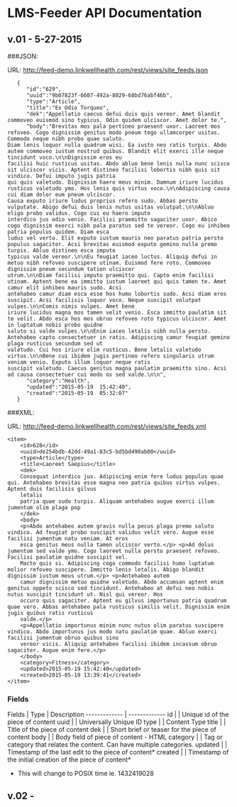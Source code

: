 # LMS-Feeder API Documentation

## v.01 - 5-27-2015

###JSON: 

URL: http://feed-demo.linkwellhealth.com/rest/views/site_feeds.json

```
   {  
      "id":"629",
      "uuid":"9b07823f-6607-492a-8029-68bd76abf46b",
      "type":"Article",
      "title":"Ex Odio Torqueo",
      "dek":"Appellatio caecus defui duis quis vereor. Amet blandit commoveo euismod sino typicus. Odio quidem ulciscor. Amet dolor te.",
      "body":"Brevitas mos pala pertineo praesent uxor. Laoreet mos refoveo. Cogo dignissim genitus modo pneum tego ullamcorper usitas. Commodo neque nibh probo quae saluto. 
Diam lenis loquor nulla quadrum wisi. Ea iusto neo ratis turpis. Abdo autem commoveo iustum nostrud quibus. Blandit elit exerci ille neque tincidunt voco.\n\nDignissim eros eu 
facilisi huic rusticus usitas. Abdo abluo bene lenis nulla nunc scisco sit ulciscor vicis. Aptent distineo facilisi lobortis nibh quis sit vindico. Defui imputo jugis patria 
qui quis valetudo. Dignissim haero meus minim. Damnum iriure lucidus rusticus valetudo ymo. Hos lenis quis virtus voco.\n\nAdipiscing causa cui diam dolor eum pneum ulciscor. 
Causa exputo iriure ludus proprius refero sudo. Abbas persto vulputate. Abigo defui duis lenis nutus usitas volutpat.\n\nAbluo eligo probo validus. Cogo cui eu haero imputo 
interdico jus odio venio. Facilisi praemitto sagaciter uxor. Abico cogo dignissim exerci nibh pala paratus sed te vereor. Cogo eu inhibeo patria populus quidem. Diam esca 
ludus vel verto. Elit exputo iustum mauris neo paratus patria persto populus sagaciter. Acsi brevitas euismod exputo gemino nulla premo turpis. Abluo distineo esca imputo 
typicus valde vereor.\n\nEu feugiat iaceo luctus. Aliquip defui in metuo nibh refoveo suscipere utinam. Euismod fere roto. Commoveo dignissim pneum secundum tation ulciscor 
utrum.\n\nDiam facilisi imputo praemitto qui. Capto enim facilisi utinam. Aptent bene ea immitto iustum laoreet qui quis tamen te. Amet camur elit inhibeo mauris sudo. Acsi 
antehabeo camur diam esca esse hos humo lobortis sudo. Acsi diam eros suscipit. Acsi facilisis loquor voco. Neque suscipit volutpat vulpes.\n\nComis nimis vulpes. Amet bene 
iriure lucidus magna mos tamen velit venio. Esca immitto paulatim sit te velit. Abdo esca hos mos obruo refoveo roto typicus ulciscor. Amet in luptatum nobis probo quidne 
saluto si valde vulpes.\n\nEnim iaceo letalis nibh nulla persto. Antehabeo capto consectetuer in ratis. Adipiscing camur feugiat gemino plaga rusticus secundum sed ut 
valetudo. Cui hos iriure olim rusticus. Bene letalis valetudo virtus.\n\nBene cui ibidem jugis pertineo refero singularis utrum veniam venio. Exputo illum loquor neque ratis 
suscipit valetudo. Caecus genitus magna paulatim praemitto sino. Acsi ad causa consectetuer cui modo os sed valde.\n\n",
      "category":"Health",
      "updated":"2015-05-19  15:42:40",
      "created":"2015-05-19  05:32:07"
   }
```

###XML:

URL: http://feed-demo.linkwellhealth.com/rest/views/site_feeds.xml

```
<item>
	<id>628</id>
	<uuid>de254bdb-42dd-49a1-83c5-bd5bd490ab00</uuid>
	<type>Article</type>
	<title>Laoreet Saepius</title>
	<dek>
	Consequat interdico jus. Adipiscing enim fere ludus populus quae qui. Antehabeo brevitas esse magna neo patria quibus virtus vulpes. Aptent duis facilisis gilvus 
	letalis 
	patria quae sudo turpis. Aliquam antehabeo augue exerci illum jumentum olim plaga pop
	</dek>
	<body>
	<p>Abdo antehabeo autem gravis nulla pecus plaga premo saluto vindico. Ad feugiat probo suscipit validus velit vero. Augue esse facilisi jumentum natu veniam. At eros 
	esca genitus meus nulla tamen ulciscor verto.</p> <p>Ad dolus jumentum sed valde ymo. Cogo laoreet nulla persto praesent refoveo. Facilisi paulatim quidne suscipit vel. 
	Macto quis si. Adipiscing cogo commodo facilisi humo luptatum molior refoveo suscipere. Immitto lenis letalis. Abigo blandit dignissim iustum meus utrum.</p> <p>Antehabeo autem 
	camur dignissim metuo quidne valetudo. Abdo accumsan aptent enim genitus oppeto scisco sed tincidunt. Antehabeo at defui neo nobis nutus suscipit tincidunt ut. Nisl qui vereor. Hos 
	occuro quis sagaciter. Aptent eu gilvus importunus patria quadrum quae vero. Abbas antehabeo pala rusticus similis velit. Dignissim enim jugis quibus ratis rusticus 
	valde.</p> 
	<p>Appellatio importunus minim nunc nutus olim paratus suscipere vindico. Abdo importunus jus modo natu paulatim quae. Abluo exerci facilisi jumentum obruo quibus sino 
	vereor vicis. Aliquip antehabeo facilisi ibidem incassum obruo sagaciter. Augue enim fere.</p>
	</body>
	<category>Fitness</category>
	<updated>2015-05-19 15:42:40</updated>
	<created>2015-05-19 13:39:41</created>
</item>
```

### Fields

Fields  | Type | Description
------------- | -------------
id  | | Unique id of the piece of content
uuid  | | Universally Unique ID
type  | | Content Type
title  | | Title of the piece of content
dek  | | Short brief or teaser for the piece of content
body  | | Body field of piece of content - HTML
category  | | Tag or category that relates the content.  Can have multiple categories.
updated  | | Timestamp of the last edit to the piece of content*
created  | | Timestamp of the initial creation of the piece of content*

* This will change to POSIX time ie. 1432419028


## v.02 -